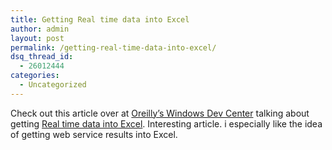 ```yaml
---
title: Getting Real time data into Excel
author: admin
layout: post
permalink: /getting-real-time-data-into-excel/
dsq_thread_id:
  - 26012444
categories:
  - Uncategorized
---
```

Check out this article over at [Oreilly&#8217;s Windows Dev Center][1] talking about getting [Real time data into Excel][2]. Interesting article. i especially like the idea of getting web service results into Excel.

 [1]: http://www.windowsdevcenter.com/
 [2]: http://www.windowsdevcenter.com/pub/a/windows/2005/02/08/xcel_mm.html